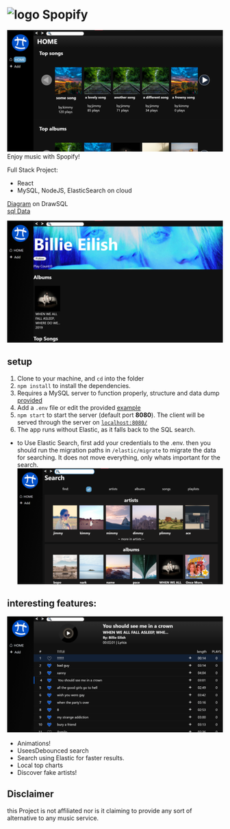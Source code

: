 # ![logo](client/public/spopify.ico) Spopify

![home](photos/home.png)
Enjoy music with Spopify!

Full Stack Project:
- React
- MySQL, NodeJS, ElasticSearch on cloud

[Diagram](https://drawsql.app/cyber4s-3/diagrams/spopify-updaterd) on DrawSQL  
[sql Data](sql/DB_spopify.sql)  

![artist](photos/artist.png)
## setup
1. Clone to your machine, and `cd` into the folder
1. `npm install` to install the dependencies.
1. Requires a MySQL server to function properly, structure and data dump [provided](sql/DB_spopify.sqls)
2. Add a `.env` file or edit the provided [example](example.env)
1. `npm start` to start the server (default port **8080**). The client will be served through the server on [`localhost:8080/`](http://localhost:8080/)
1. The app runs without Elastic, as it falls back to the SQL search. 
* to Use Elastic Search, first add your credentials to the .env. then you should run the migration paths in `/elastic/migrate` to migrate the data for searching. It does not move everything, only whats important for the search.
![search](photos/search.png)
## interesting features:
![animations](photos/animations.gif)
- Animations!
- UseesDebounced search
- Search using Elastic for faster results.
- Local top charts
- Discover fake artists! 

## Disclaimer
this Project is not affiliated nor is it claiming to provide any sort of alternative to any music service.
